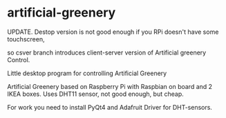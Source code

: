 # artificial-greenery
UPDATE.
Destop version is not good enough if you RPi doesn't have some touchscreen,

so csver branch introduces client-server version of Artificial greenery Control.


Little desktop program for controlling Artificial Greenery

Artificial Greenery based on Raspberry Pi with Raspbian on board and 2 IKEA boxes.
Uses DHT11 sensor, not good enough, but cheap.

For work you need to install PyQt4 and Adafruit Driver for DHT-sensors.


